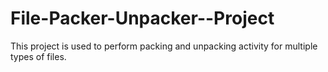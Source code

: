 # File-Packer-Unpacker--Project
This project is used to perform packing and unpacking activity for multiple types of files.
